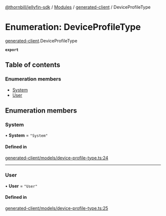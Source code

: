 [@thornbill/jellyfin-sdk](../README.md) / [Modules](../modules.md) / [generated-client](../modules/generated_client.md) / DeviceProfileType

# Enumeration: DeviceProfileType

[generated-client](../modules/generated_client.md).DeviceProfileType

**`export`**

## Table of contents

### Enumeration members

- [System](generated_client.DeviceProfileType.md#system)
- [User](generated_client.DeviceProfileType.md#user)

## Enumeration members

### System

• **System** = `"System"`

#### Defined in

[generated-client/models/device-profile-type.ts:24](https://github.com/thornbill/jellyfin-sdk-typescript/blob/3ae780a/src/generated-client/models/device-profile-type.ts#L24)

___

### User

• **User** = `"User"`

#### Defined in

[generated-client/models/device-profile-type.ts:25](https://github.com/thornbill/jellyfin-sdk-typescript/blob/3ae780a/src/generated-client/models/device-profile-type.ts#L25)
